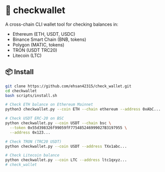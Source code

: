 # 💼 checkwallet

A cross-chain CLI wallet tool for checking balances in:
- Ethereum (ETH, USDT, USDC)
- Binance Smart Chain (BNB, tokens)
- Polygon (MATIC, tokens)
- TRON (USDT TRC20)
- Litecoin (LTC)

## 📦 Install

```bash
git clone https://github.com/ehsan42315/check_wallet.git
cd checkwallet
bash scripts/install.sh

# Check ETH balance on Ethereum Mainnet
python3 checkwallet.py --coin ETH --chain ethereum --address 0xAbC...

# Check USDT ERC-20 on BSC
python checkwallet.py --coin USDT --chain bsc \
  --token 0x55d398326f99059fF775485246999027B3197955 \
  --address 0x123...

# Check TRON (TRC20 USDT)
python checkwallet.py --coin USDT --address TXx1abc...

# Check Litecoin balance
python checkwallet.py --coin LTC --address ltc1qxyz...
# check_wallet
